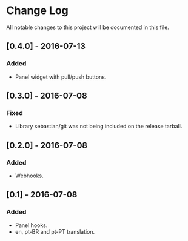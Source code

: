 # Change Log
All notable changes to this project will be documented in this file.

## [0.4.0] - 2016-07-13
### Added
- Panel widget with pull/push buttons.

## [0.3.0] - 2016-07-08
### Fixed
- Library sebastian/git was not being included on the release tarball.


## [0.2.0] - 2016-07-08
### Added
- Webhooks.

## [0.1] - 2016-07-08
### Added
- Panel hooks.
- en, pt-BR and pt-PT translation.
